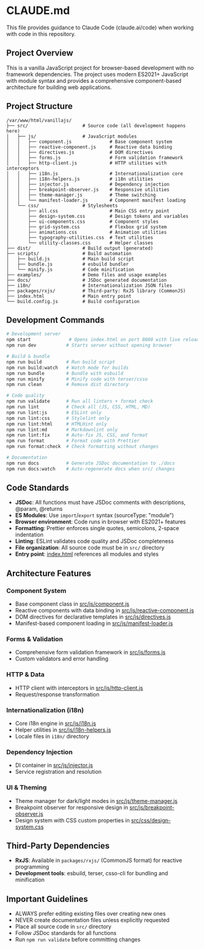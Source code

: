 # CLAUDE.md

This file provides guidance to Claude Code (claude.ai/code) when working with code in this
repository.

## Project Overview

This is a vanilla JavaScript project for browser-based development with no framework dependencies.
The project uses modern ES2021+ JavaScript with module syntax and provides a comprehensive
component-based architecture for building web applications.

## Project Structure

```
/var/www/html/vanillajs/
├── src/                    # Source code (all development happens here)
│   ├── js/                 # JavaScript modules
│   │   ├── component.js              # Base component system
│   │   ├── reactive-component.js     # Reactive data binding
│   │   ├── directives.js             # DOM directives
│   │   ├── forms.js                  # Form validation framework
│   │   ├── http-client.js            # HTTP utilities with interceptors
│   │   ├── i18n.js                   # Internationalization core
│   │   ├── i18n-helpers.js           # i18n utilities
│   │   ├── injector.js               # Dependency injection
│   │   ├── breakpoint-observer.js    # Responsive utilities
│   │   ├── theme-manager.js          # Theme switching
│   │   └── manifest-loader.js        # Component manifest loading
│   └── css/                # Stylesheets
│       ├── all.css                   # Main CSS entry point
│       ├── design-system.css         # Design tokens and variables
│       ├── ui-components.css         # Component styles
│       ├── grid-system.css           # Flexbox grid system
│       ├── animations.css            # Animation utilities
│       ├── typography-utilities.css  # Text utilities
│       └── utility-classes.css       # Helper classes
├── dist/                   # Build output (generated)
├── scripts/                # Build automation
│   ├── build.js            # Main build script
│   ├── bundle.js           # esbuild bundler
│   └── minify.js           # Code minification
├── examples/               # Demo files and usage examples
├── docs/                   # JSDoc generated documentation
├── i18n/                   # Internationalization JSON files
├── packages/rxjs/          # Third-party: RxJS library (CommonJS)
├── index.html              # Main entry point
└── build.config.js         # Build configuration
```

## Development Commands

```bash
# Development server
npm start              # Opens index.html on port 8080 with live reload
npm run dev           # Starts server without opening browser

# Build & bundle
npm run build         # Run build script
npm run build:watch   # Watch mode for builds
npm run bundle        # Bundle with esbuild
npm run minify        # Minify code with terser/csso
npm run clean         # Remove dist directory

# Code quality
npm run validate      # Run all linters + format check
npm run lint          # Check all (JS, CSS, HTML, MD)
npm run lint:js       # ESLint only
npm run lint:css      # Stylelint only
npm run lint:html     # HTMLHint only
npm run lint:md       # Markdownlint only
npm run lint:fix      # Auto-fix JS, CSS, and format
npm run format        # Format code with Prettier
npm run format:check  # Check formatting without changes

# Documentation
npm run docs          # Generate JSDoc documentation to ./docs
npm run docs:watch    # Auto-regenerate docs when src/ changes
```

## Code Standards

- **JSDoc**: All functions must have JSDoc comments with descriptions, @param, @returns
- **ES Modules**: Use `import`/`export` syntax (sourceType: "module")
- **Browser environment**: Code runs in browser with ES2021+ features
- **Formatting**: Prettier enforces single quotes, semicolons, 2-space indentation
- **Linting**: ESLint validates code quality and JSDoc completeness
- **File organization**: All source code must be in `src/` directory
- **Entry point**: [index.html](index.html) references all modules and styles

## Architecture Features

### Component System

- Base component class in [src/js/component.js](src/js/component.js)
- Reactive components with data binding in
  [src/js/reactive-component.js](src/js/reactive-component.js)
- DOM directives for declarative templates in [src/js/directives.js](src/js/directives.js)
- Manifest-based component loading in [src/js/manifest-loader.js](src/js/manifest-loader.js)

### Forms & Validation

- Comprehensive form validation framework in [src/js/forms.js](src/js/forms.js)
- Custom validators and error handling

### HTTP & Data

- HTTP client with interceptors in [src/js/http-client.js](src/js/http-client.js)
- Request/response transformation

### Internationalization (i18n)

- Core i18n engine in [src/js/i18n.js](src/js/i18n.js)
- Helper utilities in [src/js/i18n-helpers.js](src/js/i18n-helpers.js)
- Locale files in `i18n/` directory

### Dependency Injection

- DI container in [src/js/injector.js](src/js/injector.js)
- Service registration and resolution

### UI & Theming

- Theme manager for dark/light modes in [src/js/theme-manager.js](src/js/theme-manager.js)
- Breakpoint observer for responsive design in
  [src/js/breakpoint-observer.js](src/js/breakpoint-observer.js)
- Design system with CSS custom properties in [src/css/design-system.css](src/css/design-system.css)

## Third-Party Dependencies

- **RxJS**: Available in `packages/rxjs/` (CommonJS format) for reactive programming
- **Development tools**: esbuild, terser, csso-cli for bundling and minification

## Important Guidelines

- ALWAYS prefer editing existing files over creating new ones
- NEVER create documentation files unless explicitly requested
- Place all source code in `src/` directory
- Follow JSDoc standards for all functions
- Run `npm run validate` before committing changes
